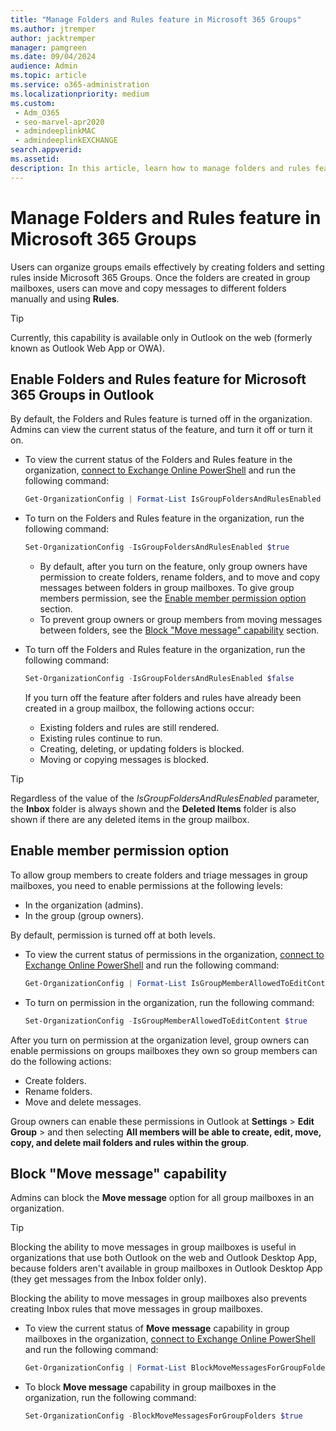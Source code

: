 ```yaml
---
title: "Manage Folders and Rules feature in Microsoft 365 Groups"
ms.author: jtremper
author: jacktremper
manager: pamgreen
ms.date: 09/04/2024
audience: Admin
ms.topic: article
ms.service: o365-administration
ms.localizationpriority: medium
ms.custom: 
 - Adm_O365
 - seo-marvel-apr2020
 - admindeeplinkMAC
 - admindeeplinkEXCHANGE
search.appverid:
ms.assetid: 
description: In this article, learn how to manage folders and rules feature in Microsoft 365 groups.
---
```


# Manage Folders and Rules feature in Microsoft 365 Groups

Users can organize groups emails effectively by creating folders and setting rules inside Microsoft 365 Groups. Once the folders are created in group mailboxes, users can move and copy messages to different folders manually and using **Rules**.

> [!TIP]
> Currently, this capability is available only in Outlook on the web (formerly known as Outlook Web App or OWA).

## Enable Folders and Rules feature for Microsoft 365 Groups in Outlook

By default, the Folders and Rules feature is turned off in the organization. Admins can view the current status of the feature, and turn it off or turn it on.

- To view the current status of the Folders and Rules feature in the organization, [connect to Exchange Online PowerShell](/powershell/exchange/connect-to-exchange-online-powershell) and run the following command:

  ```powershell
  Get-OrganizationConfig | Format-List IsGroupFoldersAndRulesEnabled
  ```

- To turn on the Folders and Rules feature in the organization, run the following command:

  ```powershell
  Set-OrganizationConfig -IsGroupFoldersAndRulesEnabled $true
  ```

  - By default, after you turn on the feature, only group owners have permission to create folders, rename folders, and to move and copy messages between folders in group mailboxes. To give group members permission, see the [Enable member permission option](#enable-member-permission-option) section.
  - To prevent group owners or group members from moving messages between folders, see the [Block "Move message" capability](#block-move-message-capability) section.

- To turn off the Folders and Rules feature in the organization, run the following command:

  ```powershell
  Set-OrganizationConfig -IsGroupFoldersAndRulesEnabled $false
  ```

  If you turn off the feature after folders and rules have already been created in a group mailbox, the following actions occur:

  - Existing folders and rules are still rendered.
  - Existing rules continue to run.
  - Creating, deleting, or updating folders is blocked.
  - Moving or copying messages is blocked.

> [!TIP]
> Regardless of the value of the _IsGroupFoldersAndRulesEnabled_ parameter, the **Inbox** folder is always shown and the **Deleted Items** folder is also shown if there are any deleted items in the group mailbox.

## Enable member permission option

To allow group members to create folders and triage messages in group mailboxes, you need to enable permissions at the following levels:

- In the organization (admins).
- In the group (group owners).

By default, permission is turned off at both levels.

- To view the current status of permissions in the organization, [connect to Exchange Online PowerShell](/powershell/exchange/connect-to-exchange-online-powershell) and run the following command:

  ```powershell
  Get-OrganizationConfig | Format-List IsGroupMemberAllowedToEditContent
  ```

- To turn on permission in the organization, run the following command:

  ```powershell
  Set-OrganizationConfig -IsGroupMemberAllowedToEditContent $true
  ```

After you turn on permission at the organization level, group owners can enable permissions on groups mailboxes they own so group members can do the following actions:

- Create folders.
- Rename folders.
- Move and delete messages.

Group owners can enable these permissions in Outlook at **Settings** \> **Edit Group** \> and then selecting **All members will be able to create, edit, move, copy, and delete mail folders and rules within the group**.

## Block "Move message" capability

Admins can block the **Move message** option for all group mailboxes in an organization.

> [!TIP]
> Blocking the ability to move messages in group mailboxes is useful in organizations that use both Outlook on the web and Outlook Desktop App, because folders aren't available in group mailboxes in Outlook Desktop App (they get messages from the Inbox folder only).
>
> Blocking the ability to move messages in group mailboxes also prevents creating Inbox rules that move messages in group mailboxes.

- To view the current status of **Move message** capability in group mailboxes in the organization, [connect to Exchange Online PowerShell](/powershell/exchange/connect-to-exchange-online-powershell) and run the following command:

  ```powershell
  Get-OrganizationConfig | Format-List BlockMoveMessagesForGroupFolders
  ```

- To block **Move message** capability in group mailboxes in the organization, run the following command:

  ```powershell
  Set-OrganizationConfig -BlockMoveMessagesForGroupFolders $true
  ```
